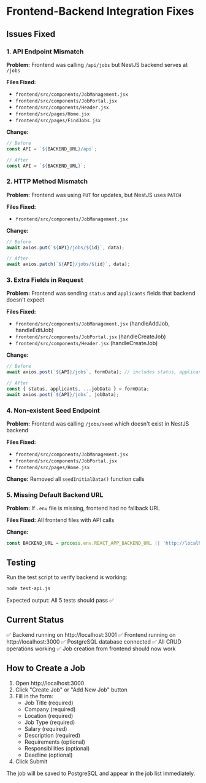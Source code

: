 # Frontend-Backend Integration Fixes

## Issues Fixed

### 1. API Endpoint Mismatch
**Problem:** Frontend was calling `/api/jobs` but NestJS backend serves at `/jobs`

**Files Fixed:**
- `frontend/src/components/JobManagement.jsx`
- `frontend/src/components/JobPortal.jsx`
- `frontend/src/components/Header.jsx`
- `frontend/src/pages/Home.jsx`
- `frontend/src/pages/FindJobs.jsx`

**Change:** 
```javascript
// Before
const API = `${BACKEND_URL}/api`;

// After
const API = `${BACKEND_URL}`;
```

### 2. HTTP Method Mismatch
**Problem:** Frontend was using `PUT` for updates, but NestJS uses `PATCH`

**Files Fixed:**
- `frontend/src/components/JobManagement.jsx`

**Change:**
```javascript
// Before
await axios.put(`${API}/jobs/${id}`, data);

// After
await axios.patch(`${API}/jobs/${id}`, data);
```

### 3. Extra Fields in Request
**Problem:** Frontend was sending `status` and `applicants` fields that backend doesn't expect

**Files Fixed:**
- `frontend/src/components/JobManagement.jsx` (handleAddJob, handleEditJob)
- `frontend/src/components/JobPortal.jsx` (handleCreateJob)
- `frontend/src/components/Header.jsx` (handleCreateJob)

**Change:**
```javascript
// Before
await axios.post(`${API}/jobs`, formData); // includes status, applicants

// After
const { status, applicants, ...jobData } = formData;
await axios.post(`${API}/jobs`, jobData);
```

### 4. Non-existent Seed Endpoint
**Problem:** Frontend was calling `/jobs/seed` which doesn't exist in NestJS backend

**Files Fixed:**
- `frontend/src/components/JobManagement.jsx`
- `frontend/src/components/JobPortal.jsx`
- `frontend/src/pages/Home.jsx`

**Change:** Removed all `seedInitialData()` function calls

### 5. Missing Default Backend URL
**Problem:** If `.env` file is missing, frontend had no fallback URL

**Files Fixed:** All frontend files with API calls

**Change:**
```javascript
const BACKEND_URL = process.env.REACT_APP_BACKEND_URL || 'http://localhost:3001';
```

## Testing

Run the test script to verify backend is working:
```bash
node test-api.js
```

Expected output: All 5 tests should pass ✅

## Current Status

✅ Backend running on http://localhost:3001
✅ Frontend running on http://localhost:3000
✅ PostgreSQL database connected
✅ All CRUD operations working
✅ Job creation from frontend should now work

## How to Create a Job

1. Open http://localhost:3000
2. Click "Create Job" or "Add New Job" button
3. Fill in the form:
   - Job Title (required)
   - Company (required)
   - Location (required)
   - Job Type (required)
   - Salary (required)
   - Description (required)
   - Requirements (optional)
   - Responsibilities (optional)
   - Deadline (optional)
4. Click Submit

The job will be saved to PostgreSQL and appear in the job list immediately.
